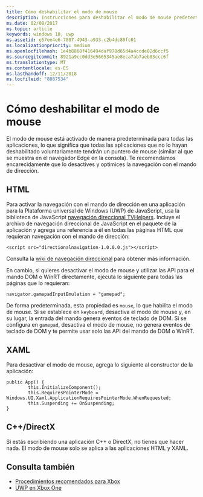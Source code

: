 ```yaml
---
title: Cómo deshabilitar el modo de mouse
description: Instrucciones para deshabilitar el modo de mouse predeterminado.
ms.date: 02/08/2017
ms.topic: article
keywords: windows 10, uwp
ms.assetid: e57ee4e6-7807-4943-a933-c2b4dc80fc01
ms.localizationpriority: medium
ms.openlocfilehash: 1e4b8868f416494daf978d65d4a4ccde02d6ccf5
ms.sourcegitcommit: 8921a9cc0dd3e5665345ae8eca7ab7aeb83ccc6f
ms.translationtype: MT
ms.contentlocale: es-ES
ms.lasthandoff: 12/11/2018
ms.locfileid: "8887534"
---
```

# <a name="how-to-disable-mouse-mode"></a>Cómo deshabilitar el modo de mouse
El modo de mouse está activado de manera predeterminada para todas las aplicaciones, lo que significa que todas las aplicaciones que no lo hayan deshabilitado voluntariamente tendrán un puntero de mouse (similar al que se muestra en el navegador Edge en la consola). Te recomendamos encarecidamente que lo desactives y optimices la navegación con el mando de dirección.   
   
## <a name="html"></a>HTML   
Para activar la navegación con el mando de dirección en una aplicación para la Plataforma universal de Windows (UWP) de JavaScript, usa la biblioteca de JavaScript [navegación direccional TVHelpers](https://github.com/Microsoft/TVHelpers/wiki/Using-DirectionalNavigation). Incluye el archivo de navegación direccional de JavaScript en el paquete de la aplicación y agrega una referencia a él en todas las páginas HTML que requieran navegación con el mando de dirección:

```code
<script src="directionalnavigation-1.0.0.0.js"></script>
```
Consulta la [wiki de navegación direccional](https://github.com/Microsoft/TVHelpers/wiki/Using-DirectionalNavigation) para obtener más información.

En cambio, si quieres desactivar el modo de mouse y utilizar las API para el mando DOM o WinRT directamente, ejecuta lo siguiente para todas las páginas que lo requieran: 
   
```code
navigator.gamepadInputEmulation = "gamepad";
```   

   De forma predeterminada, esta propiedad es `mouse`, lo que habilita el modo de mouse. Si se establece en `keyboard`, desactiva el modo de mouse y, en su lugar, la entrada del mando genera eventos de teclado de DOM. Si se configura en `gamepad`, desactiva el modo de mouse, no genera eventos de teclado de DOM y te permite usar solo las API del mando de DOM o WinRT.

## <a name="xaml"></a>XAML    
Para desactivar el modo de mouse, agrega lo siguiente al constructor de la aplicación:   
   
```code
public App() {
        this.InitializeComponent();
        this.RequiresPointerMode = Windows.UI.Xaml.ApplicationRequiresPointerMode.WhenRequested;
        this.Suspending += OnSuspending;
}
```

## <a name="cdirectx"></a>C++/DirectX   
Si estás escribiendo una aplicación C++ o DirectX, no tienes que hacer nada. El modo de mouse solo se aplica a las aplicaciones HTML y XAML.

## <a name="see-also"></a>Consulta también
- [Procedimientos recomendados para Xbox](tailoring-for-xbox.md)
- [UWP en Xbox One](index.md)

